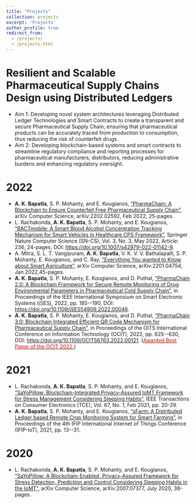 ```yaml
---
title: "Projects"
collection: projects
excerpt: 'Projects'
author_profile: true
redirect_from: 
  - /projects/
  - /projects.html
---
```

Resilient and Scalable Pharmaceutical Supply Chains Design using Distributed Ledgers
======
- Aim 1: Developing novel system architectures leveraging Distributed Ledger Technologies and Smart Contracts to create a transparent and secure Pharmaceutical Supply Chain, ensuring that pharmaceutical products can be accurately traced from production to consumption, thus reducing the risk of counterfeit drugs.
- Aim 2: Developing blockchain-based systems and smart contracts to streamline regulatory compliance and reporting processes for pharmaceutical manufacturers, distributors, reducing administrative burdens and enhancing regulatory oversight. 



2022
======
- <b>A. K. Bapatla</b>, S. P. Mohanty, and E. Kougianos, [“PharmaChain: A Blockchain to Ensure Counterfeit Free Pharmaceutical Supply Chain”](https://arxiv.org/pdf/2202.02592.pdf#:~:text=In%20this%20article%2C%20a%20novel,and%20compared%20with%20existing%20solutions.), arXiv Computer Science, arXiv:2202.02592, Feb 2022, 25-pages.
- L. Rachakonda, <b>A. K. Bapatla</b>, S. P. Mohanty, and E. Kougianos, [“BACTmobile: A Smart Blood Alcohol Concentration Tracking Mechanism for Smart Vehicles in Healthcare CPS Framework”](https://www.researchgate.net/publication/360151545_BACTmobile_A_Smart_Blood_Alcohol_Concentration_Tracking_Mechanism_for_Smart_Vehicles_in_Healthcare_CPS_Framework), Springer Nature Computer Science (SN-CS), Vol. 3, No. 3, May 2022, Article: 236, 24-pages, DOI: https://doi.org/10.1007/s42979-022-01142-9.
- A. Mitra, S. L. T. Vangipuram, <b>A. K. Bapatla</b>, V. K. V. V. Bathalapalli, S. P. Mohanty, E. Kougianos, and C. Ray, [“Everything You wanted to Know about Smart Agriculture”](https://arxiv.org/abs/2201.04754), arXiv Computer Science, arXiv:2201.04754, Jan 2022,45-pages.
- <b>A. K. Bapatla</b>, S. P. Mohanty, E. Kougianos, and D. Puthal, [“PharmaChain 2.0: A Blockchain Framework for Secure Remote Monitoring of Drug Environmental Parameters in Pharmaceutical Cold Supply Chain”](https://www.researchgate.net/publication/368228524_PharmaChain_20_A_Blockchain_Framework_for_Secure_Remote_Monitoring_of_Drug_Environmental_Parameters_in_Pharmaceutical_Cold_Supply_Chain#fullTextFileContent), in Proceedings of the IEEE International Symposium on Smart Electronic Systems (iSES), 2022, pp. 185--190, DOI: https://doi.org/10.1109/iSES54909.2022.00046.
- <b>A. K. Bapatla</b>, S. P. Mohanty, E. Kougianos, and D. Puthal, [“PharmaChain 3.0: Blockchain Integrated Efficient QR Code Mechanism for Pharmaceutical Supply Chain”](https://www.researchgate.net/publication/369076509_PharmaChain_30_Blockchain_Integrated_Efficient_QR_Code_Mechanism_for_Pharmaceutical_Supply_Chain), in Proceedings of the OITS International Conference on Information Technology (OCIT), 2022, pp. 625--630, DOI: https://doi.org/10.1109/OCIT56763.2022.00121. ([<span style="color:red;">Awarded Best Paper of the OCIT 2022.</span>](/files/OCIT_2022_BestPaper.jpg))

2021
=====
- L. Rachakonda, <b>A. K. Bapatla</b>, S. P. Mohanty, and E. Kougianos, [“SaYoPillow: Blockchain-Integrated Privacy-Assured IoMT Framework for Stress Management Considering Sleeping Habits”](https://www.researchgate.net/publication/347762175_SaYoPillow_Blockchain-Integrated_Privacy-Assured_IoMT_Framework_for_Stress_Management_Considering_Sleeping_Habits), IEEE Transactions on Consumer Electronics (TCE), Vol. 67, No. 1, Feb 2021, pp. 20-29.
- <b>A. K. Bapatla</b>, S. P. Mohanty, and E. Kougianos, [“sFarm: A Distributed Ledger based Remote Crop Monitoring System for Smart Farming”](https://www.researchgate.net/publication/358830723_sFarm_A_Distributed_Ledger_Based_Remote_Crop_Monitoring_System_for_Smart_Farming), in Proceedings of the 4th IFIP International Internet of Things Conference (IFIP-IoT), 2021, pp. 13--31.

2020
====
- L. Rachakonda, <b>A. K. Bapatla</b>, S. P. Mohanty, and E. Kougianos, [“SaYoPillow: A Blockchain-Enabled, Privacy-Assured Framework for Stress Detection, Prediction and Control Considering Sleeping Habits in the IoMT”](https://arxiv.org/abs/2007.07377), arXiv Computer Science, arXiv:2007.07377, July 2020, 38-pages.